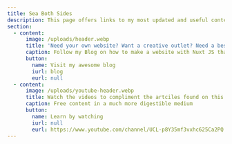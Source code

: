 ```yaml
---
title: Sea Both Sides
description: This page offers links to my most updated and useful content for the Sea Both Sides website
section:
  - content:
      image: /uploads/header.webp
      title: 'Need your own website? Want a creative outlet? Need a bespoke portfolio? Follow my Blog on how to make a website with Nuxt JS that can be hosted for free today'
      caption: Follow my Blog on how to make a website with Nuxt JS that can be hosted for free today
      button:
        name: Visit my awesome blog
        iurl: blog
        eurl: null
  - content:
      image: /uploads/youtube-header.webp
      title: Watch the videos to compliment the artciles found on this website
      caption: Free content in a much more digestible medium
      button:
        name: Learn by watching
        iurl: null
        eurl: https://www.youtube.com/channel/UCL-p8Y35mf3vxhc625Ca2PQ
---
```

